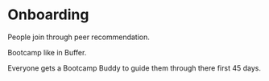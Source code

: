 # Onboarding

People join through peer recommendation.

Bootcamp like in Buffer.

Everyone gets a Bootcamp Buddy to guide them through there first 45 days.